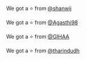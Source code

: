 
We got a :star: from [@shanwij](https://github.com/shanwij)

We got a :star: from [@Agasthi98](https://github.com/Agasthi98)

We got a :star: from [@GIHAA](https://github.com/GIHAA)

We got a :star: from [@tharindudh](https://github.com/tharindudh)
